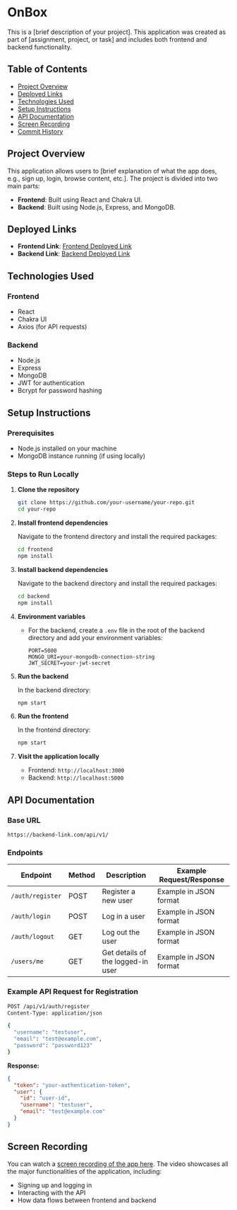 # OnBox

This is a [brief description of your project]. This application was created as part of [assignment, project, or task] and includes both frontend and backend functionality.

## Table of Contents

- [Project Overview](#project-overview)
- [Deployed Links](#deployed-links)
- [Technologies Used](#technologies-used)
- [Setup Instructions](#setup-instructions)
- [API Documentation](#api-documentation)
- [Screen Recording](#screen-recording)
- [Commit History](#commit-history)

## Project Overview

This application allows users to [brief explanation of what the app does, e.g., sign up, login, browse content, etc.]. The project is divided into two main parts:

- **Frontend**: Built using React and Chakra UI.
- **Backend**: Built using Node.js, Express, and MongoDB.

## Deployed Links

- **Frontend Link**: [Frontend Deployed Link](https://frontend-link.com)  
- **Backend Link**: [Backend Deployed Link](https://backend-link.com)

## Technologies Used

### Frontend

- React
- Chakra UI
- Axios (for API requests)

### Backend

- Node.js
- Express
- MongoDB
- JWT for authentication
- Bcrypt for password hashing

## Setup Instructions

### Prerequisites

- Node.js installed on your machine
- MongoDB instance running (if using locally)

### Steps to Run Locally

1. **Clone the repository**

   ```bash
   git clone https://github.com/your-username/your-repo.git
   cd your-repo
   ```

2. **Install frontend dependencies**

   Navigate to the frontend directory and install the required packages:

   ```bash
   cd frontend
   npm install
   ```

3. **Install backend dependencies**

   Navigate to the backend directory and install the required packages:

   ```bash
   cd backend
   npm install
   ```

4. **Environment variables**

   - For the backend, create a `.env` file in the root of the backend directory and add your environment variables:

     ```
     PORT=5000
     MONGO_URI=your-mongodb-connection-string
     JWT_SECRET=your-jwt-secret
     ```

5. **Run the backend**

   In the backend directory:

   ```bash
   npm start
   ```

6. **Run the frontend**

   In the frontend directory:

   ```bash
   npm start
   ```

7. **Visit the application locally**

   - Frontend: `http://localhost:3000`
   - Backend: `http://localhost:5000`

## API Documentation

### Base URL

`https://backend-link.com/api/v1/`

### Endpoints

| Endpoint          | Method | Description                        | Example Request/Response |
| ----------------- | ------ | ---------------------------------- | ------------------------ |
| `/auth/register`  | POST   | Register a new user                | Example in JSON format    |
| `/auth/login`     | POST   | Log in a user                      | Example in JSON format    |
| `/auth/logout`    | GET    | Log out the user                   | Example in JSON format    |
| `/users/me`       | GET    | Get details of the logged-in user  | Example in JSON format    |

### Example API Request for Registration

```bash
POST /api/v1/auth/register
Content-Type: application/json

{
  "username": "testuser",
  "email": "test@example.com",
  "password": "password123"
}
```

**Response:**

```json
{
  "token": "your-authentication-token",
  "user": {
    "id": "user-id",
    "username": "testuser",
    "email": "test@example.com"
  }
}
```

## Screen Recording

You can watch a [screen recording of the app here](https://screen-recording-link.com). The video showcases all the major functionalities of the application, including:

- Signing up and logging in
- Interacting with the API
- How data flows between frontend and backend


